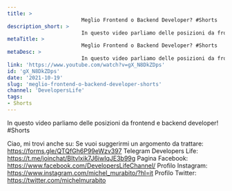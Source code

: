 ```yaml
---
title: > 
                        Meglio Frontend o Backend Developer? #Shorts
description_short: > 
                        In questo video parliamo delle posizioni da frontend e backend developer! #Shorts Ciao, mi trovi anche su: Se vuoi suggerirmi un ...
metaTitle: > 
                        Meglio Frontend o Backend Developer? #Shorts
metaDesc: > 
                        In questo video parliamo delle posizioni da frontend e backend developer! #Shorts Ciao, mi trovi anche su: Se vuoi suggerirmi un ...
link: 'https://www.youtube.com/watch?v=gX_N8DkZDps'
id: 'gX_N8DkZDps'
date: '2021-10-19'
slug: 'meglio-frontend-o-backend-developer-shorts'
channel: 'DevelopersLife'
tags: 
- Shorts
---
```

In questo video parliamo delle posizioni da frontend e backend developer! #Shorts

Ciao, mi trovi anche su:
Se vuoi suggerirmi un argomento da trattare: https://forms.gle/QTQfGh6P99eWzv397
Telegram Developers Life: https://t.me/joinchat/BItvlxik7J6iwIqJE3b99g
Pagina Facebook: https://www.facebook.com/DevelopersLifeChannel/
Profilo Instagram: https://www.instagram.com/michel_murabito/?hl=it
Profilo Twitter: https://twitter.com/michelmurabito​